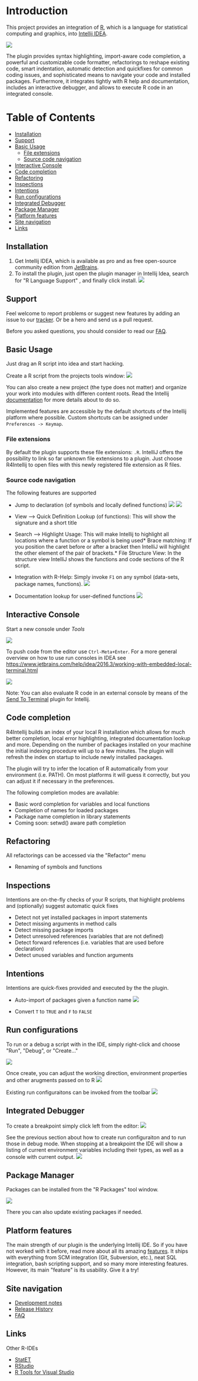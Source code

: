 
# Introduction

This project provides an integration of [R](http://r-project.org), which is a language for statistical computing and graphics, into [Intellij IDEA](https://www.jetbrains.com/idea/).

![](readme_images/r4ij_example.png)

The plugin provides syntax highlighting, import-aware code completion, a powerful and customizable code formatter, refactorings to reshape existing code, smart indentation, automatic detection and quickfixes for common coding issues, and sophisticated means to navigate your code and installed packages. Furthermore, it integrates tightly with R help and documentation, includes an interactive debugger, and allows to execute R code in an integrated console.

[TOC]: # "Table of Contents"

# Table of Contents
- [Installation](#installation)
- [Support](#support)
- [Basic Usage](#basic-usage)
    - [File extensions](#file-extensions)
    - [Source code navigation](#source-code-navigation)
- [Interactive Console](#interactive-console)
- [Code completion](#code-completion)
- [Refactoring](#refactoring)
- [Inspections](#inspections)
- [Intentions](#intentions)
- [Run configurations](#run-configurations)
- [Integrated Debugger](#integrated-debugger)
- [Package Manager](#package-manager)
- [Platform features](#platform-features)
- [Site navigation](#site-navigation)
- [Links](#links)



Installation
------------

1.  Get Intellij IDEA, which is available as pro and as free open-source community edition from [JetBrains](http://jetbrains.com).
2.  To install the plugin, just open the plugin manager in Intellij Idea, search for "R Language Support" , and finally click install.
![](readme_images/plugins_browser.png)


Support
-------

Feel welcome to report problems or suggest new features by adding an issue to our [tracker](https://code.google.com/p/r4intellij/issues/list). Or be a hero and send us a pull request.

<!-- You can also ask questions in the plugins [discussion forum](http://devnet.jetbrains.net/community/idea/plugins) of Intellij. Don't forget to tag your posts with the tag r4intellij (otherwise we might not read it). -->

Before you asked questions, you should consider to read our [FAQ](faq.md).

Basic Usage
-----------

Just drag an R script into idea and start hacking.

Create a R script from the projects tools window:
![](readme_images/new_script.png)


You can also create a new project (the type does not matter) and organize your work into modules with differen content roots. Read the Intellij [documentation](http://www.jetbrains.com/idea/webhelp/intellij-idea.html) for more details about to do so.

Implemented features are accessible by the default shortcuts of the Intellij platform where possible. Custom shortcuts can be assigned under `Preferences -> Keymap`.

### File extensions


By default the plugin supports these file extensions: `.R`.  IntelliJ offers the possibility to link so far unknown file extensions to a plugin. Just choose R4Intellij to open files with this newly registered file extension as R files.

### Source code navigation

The following features are supported 

*   Jump to declaration (of symbols and locally defined functions)
![](readme_images/jump_to_read_excel.png)
![](readme_images/read_excel_def_lokup.png)

*   View --&gt; Quick Definition Lookup (of functions): This will show the signature and a short title


*   Search --&gt; Highlight Usage: This will make Intellij to highlight all locations where a function or a symbol is being used*   Brace matching: If you position the caret before or after a bracket then IntelliJ will highlight the other element of the pair of brackets.*   File Structure View: In the structure view IntelliJ shows the functions and code sections of the R script.

* Integration with R-Help: Simply invoke `F1` on any symbol (data-sets, package names, functions).
![](readme_images/r_help_integration.png)
* Documentation lookup for user-defined functions
![](readme_images/user_def_fun_doc_lookup.png)


Interactive Console
-------------------

Start a new console under _Tools_

![](readme_images/create_console.png)


To push code from the editor use `Ctrl-Meta+Enter`. For a more general overview on how to use run consoles in IDEA see https://www.jetbrains.com/help/idea/2016.3/working-with-embedded-local-terminal.html

![](readme_images/send_to_console.png)

Note: You can also evaluate R code in an external console by means of the [Send To Terminal](https://plugins.jetbrains.com/plugin/9409-send-to-terminal) plugin for Intellij.



Code completion
---------------

R4Intellij builds an index of your local R installation which allows for much better completion, local error highlighting, integrated documentation lookup and more. Depending on the number of packages installed on your machine the initial indexing procedure will up to a few minutes. The plugin will refresh the index on startup to include newly installed packages.

The plugin will try to infer the location of R automatically from your environment (i.e. PATH). On most platforms it will guess it correctly, but you can adjust it if necessary in the preferences.

The following completion modes are available: 

*   Basic word completion for variables and local functions
*   Completion of names for loaded packages
*   Package name completion in library statements
*   Coming soon: setwd() aware path completion

Refactoring
-----------

All refactorings can be accessed via the "Refactor" menu

*   Renaming of symbols and functions

Inspections
-----------

Intentions are on-the-fly checks of your R scripts, that highlight problems and (optionally) suggest automatic quick fixes

* Detect not yet installed packages in import statements
* Detect missing arguments in method calls
* Detect missing package imports
* Detect unresolved references (variables that are not defined)
* Detect forward references (i.e. variables that are used before declaration)
* Detect unused variables and function arguments


Intentions
----------

Intentions are quick-fixes provided and executed by the the plugin.

* Auto-import of packages given a function name
![](readme_images/after_autoimport.png)

* Convert `T` to `TRUE` and `F` to `FALSE`


Run configurations
------------------

To run or a debug a script with in the IDE, simply right-click and choose "Run", "Debug", or "Create..."

![](readme_images/create_run_config.png)

Once create, you can adjust the working direction, environment properties and other arugments passed on to R
![](readme_images/run_configuration.png)

Existing run configuraitons can be invoked from the toolbar
![](readme_images/run_run_config.png)


Integrated Debugger
-------------------

To create a breakpoint simply click left from the editor:
![](readme_images/breakpoint.png)

See the previous section about how to create run configuraiton and to run those in debug mode. When stopping at a breakpoint the IDE will show a listing of current environment variables including their types, as well as a console with current output.
![](readme_images/debug_view.png)


Package Manager
---------------

Packages can be installed from the "R Packages" tool window.

![](readme_images/package_tool_window.png)

There you can also update existing packages if needed.

Platform features
-----------------

The main strength of our plugin is the underlying Intellij IDE. So if you have not worked with it before, read more about all its amazing [features](http://www.jetbrains.com/idea). It ships with everything from SCM integration (Git, Subversion, etc.), neat SQL integration, bash scripting support, and so many more interesting features. However, its main "feature" is its usability. Give it a try!


Site navigation
---------------

* [Development notes](https://github.com/holgerbrandl/r4intellij/blob/master/misc/devel_notes.md)
* [Release History](https://github.com/holgerbrandl/r4intellij/blob/master/Changes.md)
* [FAQ](faq.md)


Links
-----

Other R-IDEs
* [StatET](http://www.walware.de/goto/statet)
* [RStudio](http://rstudio.org/`)
* [R Tools for Visual Studio](https://blogs.technet.microsoft.com/machinelearning/2016/03/09/announcing-r-tools-for-visual-studio-2/)
